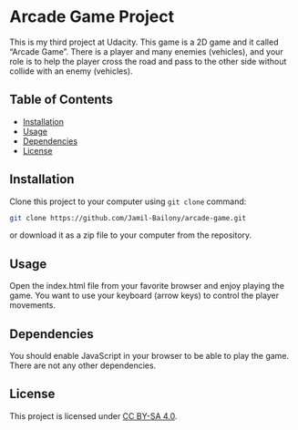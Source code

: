 ﻿# Arcade Game Project
This is my third project at Udacity. This game is a 2D game and it called “Arcade Game”. There is a player and many enemies (vehicles), and your role is to help the player cross the road and pass to the other side without collide with an enemy (vehicles).

## Table of Contents

* [Installation](#installation)
* [Usage](#usage)
* [Dependencies](#dependencies)
* [License](#License)

## Installation

Clone this project to your computer using ```git clone``` command:

```bash
git clone https://github.com/Jamil-Bailony/arcade-game.git
```
or download it as a zip file to your computer from the repository.

## Usage

Open the index.html file from your favorite browser and enjoy playing the game. You want to use your keyboard (arrow keys) to control the player movements.

## Dependencies

You should enable JavaScript in your browser to be able to play the game. There are not any other dependencies.

## License

This project is licensed under [CC BY-SA 4.0](https://creativecommons.org/licenses/by-sa/4.0/).
